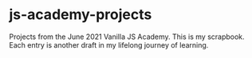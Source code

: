 # js-academy-projects
Projects from the June 2021 Vanilla JS Academy. This is my scrapbook. Each entry is another draft in my lifelong journey of learning. 
